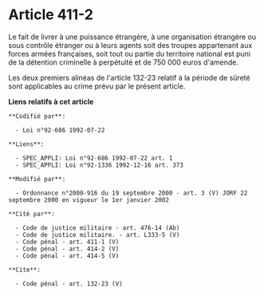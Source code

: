 # Article 411-2

Le fait de livrer à une puissance étrangère, à une organisation étrangère ou sous contrôle étranger ou à leurs agents soit
des troupes appartenant aux forces armées françaises, soit tout ou partie du territoire national est puni de la détention
criminelle à perpétuité et de 750 000 euros d'amende. 

Les deux premiers alinéas de l'article 132-23 relatif à la période de sûreté sont applicables au crime prévu par le présent
article.

**Liens relatifs à cet article**

	**Codifié par**:

	  - Loi n°92-686 1992-07-22

	**Liens**:

	  - SPEC_APPLI: Loi n°92-686 1992-07-22 art. 1
	  - SPEC_APPLI: Loi n°92-1336 1992-12-16 art. 373

	**Modifié par**:

	  - Ordonnance n°2000-916 du 19 septembre 2000 - art. 3 (V) JORF 22 septembre 2000 en vigueur le 1er janvier 2002

	**Cité par**:

	  - Code de justice militaire - art. 476-14 (Ab)
	  - Code de justice militaire. - art. L333-5 (V)
	  - Code pénal - art. 411-1 (V)
	  - Code pénal - art. 414-2 (V)
	  - Code pénal - art. 414-5 (V)

	**Cite**:

	  - Code pénal - art. 132-23 (V)
